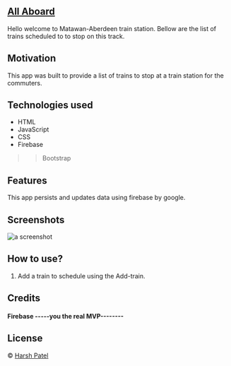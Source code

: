 ## [All Aboard](https://harshpaddle.github.io/All-Aboard)
Hello welcome to Matawan-Aberdeen train station. Bellow are the list of trains scheduled to to stop on this track.

## Motivation
This app was built to provide a list of trains to stop at a train station for the commuters.

## Technologies used 
* HTML
* JavaScript
* CSS
* Firebase
>> Bootstrap

## Features
This app persists and updates data using firebase by google.

## Screenshots
![a screenshot]('https://github.com/harshpaddle/All-Aboard/blob/master/assets/images/Screen%20Shot%202019-04-12%20at%209.12.39%20AM.png')

## How to use?
1. Add a train to schedule using the Add-train.

## Credits
#### Firebase **-----you the real MVP--------**


## License
© [Harsh Patel]()
